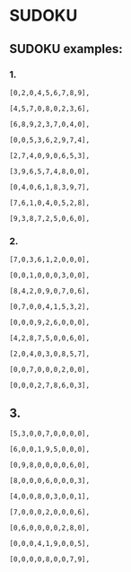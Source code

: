 # SUDOKU

## SUDOKU examples:

### 1.

    [0,2,0,4,5,6,7,8,9],

    [4,5,7,0,8,0,2,3,6],

    [6,8,9,2,3,7,0,4,0],

    [0,0,5,3,6,2,9,7,4],

    [2,7,4,0,9,0,6,5,3],

    [3,9,6,5,7,4,8,0,0],

    [0,4,0,6,1,8,3,9,7],

    [7,6,1,0,4,0,5,2,8],

    [9,3,8,7,2,5,0,6,0],

### 2.

    [7,0,3,6,1,2,0,0,0],

    [0,0,1,0,0,0,3,0,0],

    [8,4,2,0,9,0,7,0,6],

    [0,7,0,0,4,1,5,3,2],

    [0,0,0,9,2,6,0,0,0],

    [4,2,8,7,5,0,0,6,0],

    [2,0,4,0,3,0,8,5,7],

    [0,0,7,0,0,0,2,0,0],

    [0,0,0,2,7,8,6,0,3],

## 3.

    [5,3,0,0,7,0,0,0,0],

    [6,0,0,1,9,5,0,0,0],

    [0,9,8,0,0,0,0,6,0],

    [8,0,0,0,6,0,0,0,3],

    [4,0,0,8,0,3,0,0,1],

    [7,0,0,0,2,0,0,0,6],

    [0,6,0,0,0,0,2,8,0],

    [0,0,0,4,1,9,0,0,5],

    [0,0,0,0,8,0,0,7,9],

